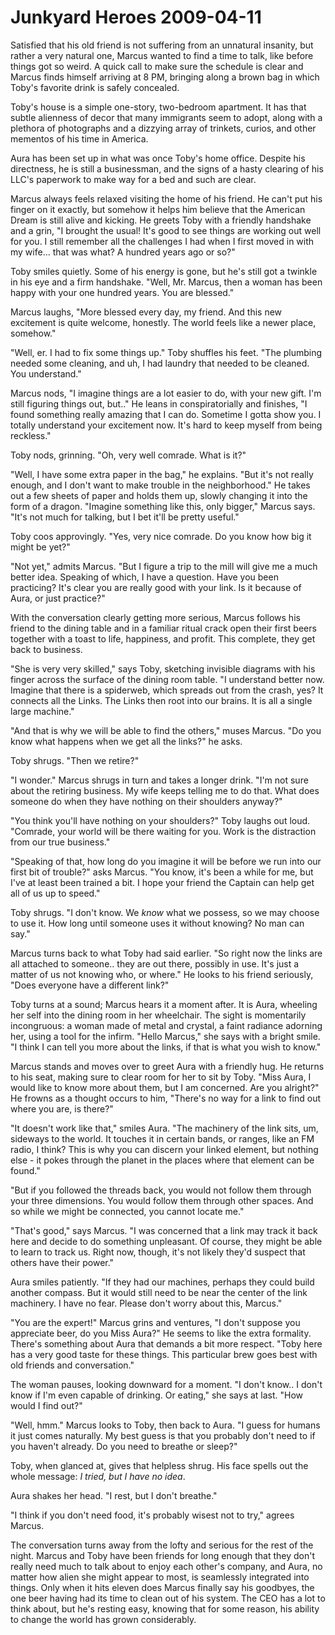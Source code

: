 <!-- TITLE: Junkyard Heroes 2009-04-11 -->
<!-- SUBTITLE: A game log for Junkyard Heroes -->

# Junkyard Heroes 2009-04-11

Satisfied that his old friend is not suffering from an unnatural insanity, but rather a very natural one, Marcus wanted to find a time to talk, like before things got so weird. A quick call to make sure the schedule is clear and Marcus finds himself arriving at 8 PM, bringing along a brown bag in which Toby's favorite drink is safely concealed.

Toby's house is a simple one-story, two-bedroom apartment. It has that subtle alienness of decor that many immigrants seem to adopt, along with a plethora of photographs and a dizzying array of trinkets, curios, and other mementos of his time in America.

Aura has been set up in what was once Toby's home office. Despite his directness, he is still a businessman, and the signs of a hasty clearing of his LLC's paperwork to make way for a bed and such are clear.

Marcus always feels relaxed visiting the home of his friend. He can't put his finger on it exactly, but somehow it helps him believe that the American Dream is still alive and kicking. He greets Toby with a friendly handshake and a grin, "I brought the usual! It's good to see things are working out well for you. I still remember all the challenges I had when I first moved in with my wife... that was what? A hundred years ago or so?"

Toby smiles quietly. Some of his energy is gone, but he's still got a twinkle in his eye and a firm handshake. "Well, Mr. Marcus, then a woman has been happy with your one hundred years. You are blessed."

Marcus laughs, "More blessed every day, my friend. And this new excitement is quite welcome, honestly. The world feels like a newer place, somehow."

"Well, er. I had to fix some things up." Toby shuffles his feet. "The plumbing needed some cleaning, and uh, I had laundry that needed to be cleaned. You understand."

Marcus nods, "I imagine things are a lot easier to do, with your new gift. I'm still figuring things out, but.." He leans in conspiratorially and finishes, "I found something really amazing that I can do. Sometime I gotta show you. I totally understand your excitement now. It's hard to keep myself from being reckless."

Toby nods, grinning. "Oh, very well comrade. What is it?"

"Well, I have some extra paper in the bag," he explains. "But it's not really enough, and I don't want to make trouble in the neighborhood." He takes out a few sheets of paper and holds them up, slowly changing it into the form of a dragon. "Imagine something like this, only bigger," Marcus says. "It's not much for talking, but I bet it'll be pretty useful."

Toby coos approvingly. "Yes, very nice comrade. Do you know how big it might be yet?"

"Not yet," admits Marcus. "But I figure a trip to the mill will give me a much better idea. Speaking of which, I have a question. Have you been practicing? It's clear you are really good with your link. Is it because of Aura, or just practice?"

With the conversation clearly getting more serious, Marcus follows his friend to the dining table and in a familiar ritual crack open their first beers together with a toast to life, happiness, and profit. This complete, they get back to business.

"She is very very skilled," says Toby, sketching invisible diagrams with his finger across the surface of the dining room table. "I understand better now. Imagine that there is a spiderweb, which spreads out from the crash, yes? It connects all the Links. The Links then root into our brains. It is all a single large machine."

"And that is why we will be able to find the others," muses Marcus. "Do you know what happens when we get all the links?" he asks.

Toby shrugs. "Then we retire?"

"I wonder." Marcus shrugs in turn and takes a longer drink. "I'm not sure about the retiring business. My wife keeps telling me to do that. What does someone do when they have nothing on their shoulders anyway?"

"You think you'll have nothing on your shoulders?" Toby laughs out loud. "Comrade, your world will be there waiting for you. Work is the distraction from our true business."

"Speaking of that, how long do you imagine it will be before we run into our first bit of trouble?" asks Marcus. "You know, it's been a while for me, but I've at least been trained a bit. I hope your friend the Captain can help get all of us up to speed."

Toby shrugs. "I don't know. We _know_ what we possess, so we may choose to use it. How long until someone uses it without knowing? No man can say."

Marcus turns back to what Toby had said earlier. "So right now the links are all attached to someone.. they are out there, possibly in use. It's just a matter of us not knowing who, or where." He looks to his friend seriously, "Does everyone have a different link?"

Toby turns at a sound; Marcus hears it a moment after. It is Aura, wheeling her self into the dining room in her wheelchair. The sight is momentarily incongruous: a woman made of metal and crystal, a faint radiance adorning her, using a tool for the infirm. "Hello Marcus," she says with a bright smile. "I think I can tell you more about the links, if that is what you wish to know."

Marcus stands and moves over to greet Aura with a friendly hug. He returns to his seat, making sure to clear room for her to sit by Toby. "Miss Aura, I would like to know more about them, but I am concerned. Are you alright?" He frowns as a thought occurs to him, "There's no way for a link to find out where you are, is there?"

"It doesn't work like that," smiles Aura. "The machinery of the link sits, um, sideways to the world. It touches it in certain bands, or ranges, like an FM radio, I think? This is why you can discern your linked element, but nothing else - it pokes through the planet in the places where that element can be found."

"But if you followed the threads back, you would not follow them through your three dimensions. You would follow them through other spaces. And so while we might be connected, you cannot locate me."

"That's good," says Marcus. "I was concerned that a link may track it back here and decide to do something unpleasant. Of course, they might be able to learn to track us. Right now, though, it's not likely they'd suspect that others have their power."

Aura smiles patiently. "If they had our machines, perhaps they could build another compass. But it would still need to be near the center of the link machinery. I have no fear. Please don't worry about this, Marcus."

"You are the expert!" Marcus grins and ventures, "I don't suppose you appreciate beer, do you Miss Aura?" He seems to like the extra formality. There's something about Aura that demands a bit more respect. "Toby here has a very good taste for these things. This particular brew goes best with old friends and conversation."

The woman pauses, looking downward for a moment. "I don't know.. I don't know if I'm even capable of drinking. Or eating," she says at last. "How would I find out?"

"Well, hmm." Marcus looks to Toby, then back to Aura. "I guess for humans it just comes naturally. My best guess is that you probably don't need to if you haven't already. Do you need to breathe or sleep?"

Toby, when glanced at, gives that helpless shrug. His face spells out the whole message: _I tried, but I have no idea_.

Aura shakes her head. "I rest, but I don't breathe."

"I think if you don't need food, it's probably wisest not to try," agrees Marcus.

The conversation turns away from the lofty and serious for the rest of the night. Marcus and Toby have been friends for long enough that they don't really need much to talk about to enjoy each other's company, and Aura, no matter how alien she might appear to most, is seamlessly integrated into things. Only when it hits eleven does Marcus finally say his goodbyes, the one beer having had its time to clean out of his system. The CEO has a lot to think about, but he's resting easy, knowing that for some reason, his ability to change the world has grown considerably.